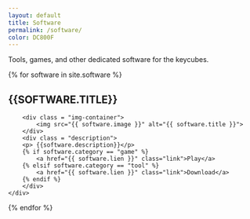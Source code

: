 ```yaml
---
layout: default
title: Software
permalink: /software/
color: DC800F
---
```


<section>
<div class="citation-software" style="background-color: #{{page.color}}">
	<p>Tools, games, and other dedicated software for the keycubes.</p>	
</div>

{% for software in site.software %}
	<h2 style="text-transform : uppercase"><i class="fa-solid fa-square" style="color: #{{ page.color }}"></i> {{software.title}} </h2>
    <div class = software>
        
		<div class = "img-container">
            <img src="{{ software.image }}" alt="{{ software.title }}">
        </div>
		<div class = "description">
        <p> {{software.description}}</p>
		{% if software.category == "game" %}
			<a href="{{ software.lien }}" class="link">Play</a>
		{% elsif software.category == "tool" %}
			<a href="{{ software.lien }}" class="link">Download</a>
		{% endif %}
        </div>
    </div>
{% endfor %}


</section>